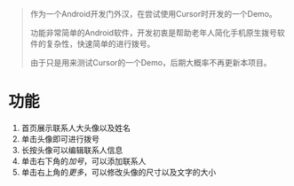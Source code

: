 > 作为一个Android开发门外汉，在尝试使用Cursor时开发的一个Demo。
> 
> 功能非常简单的Android软件，开发初衷是帮助老年人简化手机原生拨号软件的复杂性，快速简单的进行拨号。
> 
> 由于只是用来测试Cursor的一个Demo，后期大概率不再更新本项目。
> 
# 功能
1. 首页展示联系人大头像以及姓名
2. 单击头像即可进行拨号
3. 长按头像可以编辑联系人信息
4. 单击右下角的*加号*，可以添加联系人
5. 单击右上角的*更多*，可以修改头像的尺寸以及文字的大小
